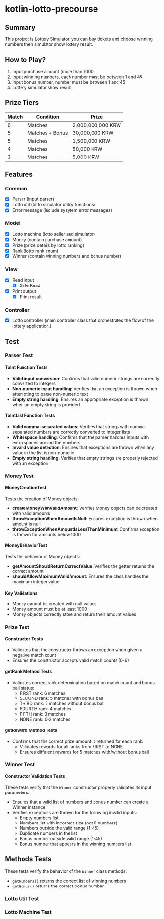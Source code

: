 # kotlin-lotto-precourse

## Summary

This project is Lottery Simulator.
you can buy tickets and choose winning numbers then simulator show lottery result.

## How to Play?

1. Input purchase amount (more than 1000)
2. Input winning numbers, each number must be between 1 and 45
3. Input bonus number, number must be between 1 and 45
4. Lottery simulator show result

## Prize Tiers

| Match | Condition       | Prize             |
| ----- | --------------- | ----------------- |
| 6     | Matches         | 2,000,000,000 KRW |
| 5     | Matches + Bonus | 30,000,000 KRW    |
| 5     | Matches         | 1,500,000 KRW     |
| 4     | Matches         | 50,000 KRW        |
| 3     | Matches         | 5,000 KRW         |

## Features

### Common

- [x] Parser (input parser)
- [x] Lotto util (lotto simulator utility functions)
- [x] Error message (include sysytem error messages)

### Model

- [x] Lotto machine (lotto seller and simulator)
- [x] Money (contain purchase amount)
- [x] Prize (prize details by lotto ranking)
- [x] Rank (lotto rank enum)
- [x] Winner (contain winning numbers and bonus number)

### View

- [x] Read input
  - [x] Safe Read
- [x] Print output
  - [x] Print result

### Controller

- [x] Lotto controller (main controller class that orchestrates the flow of the lottery application.)

## Test

### Parser Test

#### ToInt Function Tests

- **Valid input conversion**: Confirms that valid numeric strings are correctly converted to integers
- **Non-numeric input handling**: Verifies that an exception is thrown when attempting to parse non-numeric text
- **Empty string handling**: Ensures an appropriate exception is thrown when an empty string is provided

#### ToIntList Function Tests

- **Valid comma-separated values**: Verifies that strings with comma-separated numbers are correctly converted to integer lists
- **Whitespace handling**: Confirms that the parser handles inputs with extra spaces around the numbers
- **Invalid value detection**: Ensures that exceptions are thrown when any value in the list is non-numeric
- **Empty string handling**: Verifies that empty strings are properly rejected with an exception

### Money Test

#### MoneyCreationTest

Tests the creation of Money objects:

- **createMoneyWithValidAmount**: Verifies Money objects can be created with valid amounts
- **throwExceptionWhenAmountIsNull**: Ensures exception is thrown when amount is null
- **throwExceptionWhenAmountIsLessThanMinimum**: Confirms exception is thrown for amounts below 1000

#### MoneyBehaviorTest 

Tests the behavior of Money objects:

- **getAmountShouldReturnCorrectValue**: Verifies the getter returns the correct amount
- **shouldAllowMaximumValidAmount**: Ensures the class handles the maximum integer value

#### Key Validations

- Money cannot be created with null values
- Money amount must be at least 1000
- Money objects correctly store and return their amount values

### Prize Test

#### Constructor Tests

- Validates that the constructor throws an exception when given a negative match count
- Ensures the constructor accepts valid match counts (0-6)

#### getRank Method Tests

- Validates correct rank determination based on match count and bonus ball status:
  - FIRST rank: 6 matches
  - SECOND rank: 5 matches with bonus ball
  - THIRD rank: 5 matches without bonus ball
  - FOURTH rank: 4 matches
  - FIFTH rank: 3 matches
  - NONE rank: 0-2 matches

#### getReward Method Tests

- Confirms that the correct prize amount is returned for each rank:
  - Validates rewards for all ranks from FIRST to NONE
  - Ensures different rewards for 5 matches with/without bonus ball

### Winner Test

#### Constructor Validation Tests

These tests verify that the `Winner` constructor properly validates its input parameters:

- Ensures that a valid list of numbers and bonus number can create a Winner instance
- Verifies exceptions are thrown for the following invalid inputs:
  - Empty numbers list
  - Numbers list with incorrect size (not 6 numbers)
  - Numbers outside the valid range (1-45)
  - Duplicate numbers in the list
  - Bonus number outside valid range (1-45)
  - Bonus number that appears in the winning numbers list

## Methods Tests

These tests verify the behavior of the `Winner` class methods:

- `getNumbers()` returns the correct list of winning numbers
- `getBonus()` returns the correct bonus number

### Lotto Util Test

### Lotto Machine Test
